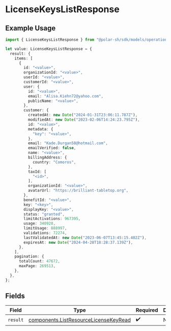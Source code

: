 # LicenseKeysListResponse

## Example Usage

```typescript
import { LicenseKeysListResponse } from "@polar-sh/sdk/models/operations/licensekeyslist.js";

let value: LicenseKeysListResponse = {
  result: {
    items: [
      {
        id: "<value>",
        organizationId: "<value>",
        userId: "<value>",
        customerId: "<value>",
        user: {
          id: "<value>",
          email: "Alisa.Kiehn72@yahoo.com",
          publicName: "<value>",
        },
        customer: {
          createdAt: new Date("2024-01-31T23:06:11.787Z"),
          modifiedAt: new Date("2023-02-06T14:24:23.795Z"),
          id: "<value>",
          metadata: {
            "key": "<value>",
          },
          email: "Kade.Durgan58@hotmail.com",
          emailVerified: false,
          name: "<value>",
          billingAddress: {
            country: "Comoros",
          },
          taxId: [
            "<id>",
          ],
          organizationId: "<value>",
          avatarUrl: "https://brilliant-tabletop.org",
        },
        benefitId: "<value>",
        key: "<key>",
        displayKey: "<value>",
        status: "granted",
        limitActivations: 967395,
        usage: 340928,
        limitUsage: 888997,
        validations: 72274,
        lastValidatedAt: new Date("2023-06-07T13:45:15.402Z"),
        expiresAt: new Date("2024-04-28T18:28:37.139Z"),
      },
    ],
    pagination: {
      totalCount: 47672,
      maxPage: 269513,
    },
  },
};
```

## Fields

| Field                                                                                          | Type                                                                                           | Required                                                                                       | Description                                                                                    |
| ---------------------------------------------------------------------------------------------- | ---------------------------------------------------------------------------------------------- | ---------------------------------------------------------------------------------------------- | ---------------------------------------------------------------------------------------------- |
| `result`                                                                                       | [components.ListResourceLicenseKeyRead](../../models/components/listresourcelicensekeyread.md) | :heavy_check_mark:                                                                             | N/A                                                                                            |